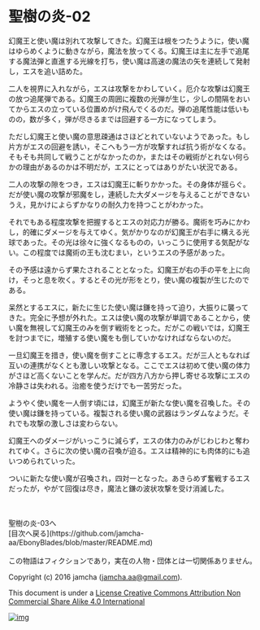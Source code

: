 # 聖樹の炎-02

幻魔王と使い魔は別れて攻撃してきた。幻魔王は根をつたうように，使い魔  
はゆらめくように動きながら，魔法を放ってくる。幻魔王は主に左手で追尾  
する魔法弾と直進する光線を打ち，使い魔は高速の魔法の矢を連続して発射  
し，エスを追い詰めた。  

二人を視界に入れながら，エスは攻撃をかわしていく。厄介な攻撃は幻魔王  
の放つ追尾弾である。幻魔王の周囲に複数の光弾が生じ，少しの間隔をおい  
てからエスの立っている位置めがけ飛んでくるのだ。弾の追尾性能は低いも  
のの，数が多く，弾が尽きるまでは回避する一方になってしまう。  

ただし幻魔王と使い魔の意思疎通はさほどとれていないようであった。もし  
片方がエスの回避を誘い，そこへもう一方が攻撃すれば抗う術がなくなる。  
そもそも共同して戦うことがなかったのか，またはその戦術がとれない何ら  
かの理由があるのかは不明だが，エスにとってはありがたい状況である。  

二人の攻撃の隙をつき，エスは幻魔王に斬りかかった。その身体が揺らぐ。  
だが使い魔の攻撃が邪魔をし，連続した大ダメージを与えることができない  
うえ，見かけによらずかなりの耐久力を持つことがわかった。  

それでもある程度攻撃を把握するとエスの対応力が勝る。魔術を巧みにかわ  
し，的確にダメージを与えてゆく。気がかりなのが幻魔王が右手に構える光  
球であった。その光は徐々に強くなるものの，いっこうに使用する気配がな  
い。この程度では魔術の王も沈むまい，というエスの予感があった。  

その予感は遠からず果たされることとなった。幻魔王が右の手の平を上に向  
け，そっと息を吹く。するとその光が形をとり，使い魔の複製が生じたので  
ある。  

呆然とするエスに，新たに生じた使い魔は鎌を持って迫り，大振りに襲って  
きた。完全に予想が外れた。エスは使い魔の攻撃が単調であることから，使  
い魔を無視して幻魔王のみを倒す戦術をとった。だがこの戦いでは，幻魔王  
を討つまでに，増殖する使い魔をも倒していかなければならないのだ。  

一旦幻魔王を措き，使い魔を倒すことに専念するエス。だが三人ともなれば  
互いの連携がなくとも激しい攻撃となる。ここでエスは初めて使い魔の体力  
がさほど高くないことを学んだ。だが四方八方から押し寄せる攻撃にエスの  
冷静さは失われる。治癒を使うだけでも一苦労だった。  

ようやく使い魔を一人倒す頃には，幻魔王が新たな使い魔を召喚した。その  
使い魔は鎌を持っている。複製される使い魔の武器はランダムなようだ。そ  
れでも攻撃の激しさは変わらない。  

幻魔王へのダメージがいっこうに減らず，エスの体力のみがじわじわと奪わ  
れてゆく。さらに次の使い魔の召喚が迫る。エスは精神的にも肉体的にも追  
いつめられていった。  

ついに新たな使い魔が召喚され，四対一となった。あきらめず奮戦するエス  
だったが，やがて回復は尽き，魔法と鎌の波状攻撃を受け消滅した。  

<br>  
<br>  
聖樹の炎-03へ  

<br>  
[目次へ戻る](https://github.com/jamcha-aa/EbonyBlades/blob/master/README.md)  
<br>  
<br>  
この物語はフィクションであり，実在の人物・団体とは一切関係ありません。  

Copyright (c) 2016 jamcha (jamcha.aa@gmail.com).  

This document is under a [License Creative Commons Attribution Non Commercial Share Alike 4.0 International](http://creativecommons.org/licenses/by-nc-sa/4.0/deed)  

[![img](http://i.creativecommons.org/l/by-nc-sa/3.0/80x15.png)](http://creativecommons.org/licenses/by-nc-sa/4.0/deed)